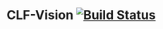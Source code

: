 # CLF-Vision [![Build Status](https://travis-ci.org/CLF-Vision/CLF-Vision.github.io.svg?branch=master)](https://travis-ci.org/CLF-Vision/CLF-Vision.github.io)